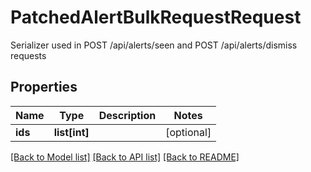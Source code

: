 # PatchedAlertBulkRequestRequest

Serializer used in POST /api/alerts/seen and POST /api/alerts/dismiss requests
## Properties
Name | Type | Description | Notes
------------ | ------------- | ------------- | -------------
**ids** | **list[int]** |  | [optional] 

[[Back to Model list]](../README.md#documentation-for-models) [[Back to API list]](../README.md#documentation-for-api-endpoints) [[Back to README]](../README.md)


